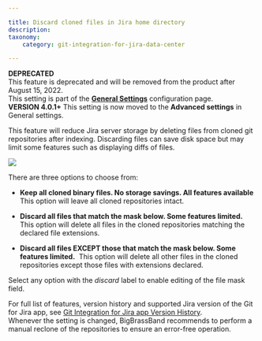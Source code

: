 ```yaml
---

title: Discard cloned files in Jira home directory
description:
taxonomy:
    category: git-integration-for-jira-data-center

---
```

<div style-'color: red;'><b>DEPRECATED</b></div>

<div class="bbb-callout bbb--error">
    <div class="irow">
    <div class="ilogobox">
        <span class="logoimg"></span>
    </div>
    <div class="imsgbox">
        This feature is deprecated and will be removed from the product after August 15, 2022.
    </div>
    </div>
</div>

<div class="bbb-callout bbb--info">
    <div class="irow">
    <div class="ilogobox">
        <span class="logoimg"></span>
    </div>
    <div class="imsgbox">
        This setting is part of the <a href='/git-integration-for-jira-data-center/General-Settings'><b>General Settings</b></a> configuration page.
    </div>
    </div>
</div>

<div class="bbb-callout bbb--tip">
    <div class="irow">
    <div class="ilogobox">
        <span class="logoimg"></span>
    </div>
    <div class="imsgbox">
        <b>VERSION 4.0.1+</b> This setting is now moved to the <b>Advanced settings</b> in General settings.
    </div>
    </div>
</div>

This feature will reduce Jira server storage by deleting files from cloned git repositories after indexing. Discarding files can save disk space but may limit some features such as displaying diffs of files.

![](https://bigbrassband.atlassian.net/wiki/download/attachments/1207828796/gencfg-discard-cloned-files.png?version=1&modificationDate=1613125343032&cacheVersion=1&api=v2)

There are three options to choose from:

*   **Keep all cloned binary files. No storage savings. All features available**  This option will leave all cloned repositories intact.

*   **Discard all files that match the mask below. Some features limited.**  This option will delete all files in the cloned repositories matching the declared file extensions.

*   **Discard all files EXCEPT those that match the mask below. Some features limited.**  This option will delete all other files in the cloned repositories except those files with extensions declared.


Select any option with the _discard_ label to enable editing of the file mask field.

<div class="bbb-callout bbb--info">
    <div class="irow">
    <div class="ilogobox">
        <span class="logoimg"></span>
    </div>
    <div class="imsgbox">
        For full list of features, version history and supported Jira version of the Git for Jira app, see <a href='https://marketplace.atlassian.com/plugins/com.xiplink.jira.git.jira_git_plugin/versions' target='_blank'>Git Integration for Jira app Version History</a>.
    </div>
    </div>
</div>

<div class="bbb-callout bbb--alert">
    <div class="irow">
    <div class="ilogobox">
        <span class="logoimg"></span>
    </div>
    <div class="imsgbox">
        Whenever the setting is changed, BigBrassBand recommends to perform a manual reclone of the repositories to ensure an error-free operation.
    </div>
    </div>
</div>

